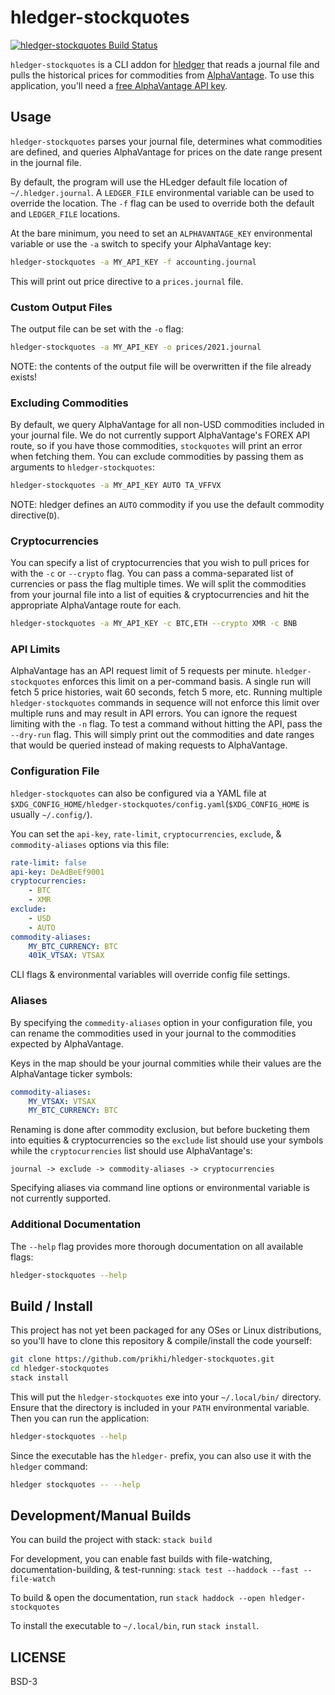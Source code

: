 # hledger-stockquotes

[![hledger-stockquotes Build Status](https://github.com/prikhi/hledger-stockquotes/actions/workflows/main.yml/badge.svg)](https://github.com/prikhi/hledger-stockquotes/actions/workflows/main.yml)

`hledger-stockquotes` is a CLI addon for [hledger](https://hledger.org) that
reads a journal file and pulls the historical prices for commodities from
[AlphaVantage](https://www.alphavantage.co/). To use this application, you'll
need a [free AlphaVantage API key](https://www.alphavantage.co/support/#api-key).


## Usage

`hledger-stockquotes` parses your journal file, determines what commodities are
defined, and queries AlphaVantage for prices on the date range present in the
journal file.

By default, the program will use the HLedger default file location of
`~/.hledger.journal`. A `LEDGER_FILE` environmental variable can be used to
override the location. The `-f` flag can be used to override both the default
and `LEDGER_FILE` locations.

At the bare minimum, you need to set an `ALPHAVANTAGE_KEY` environmental
variable or use the `-a` switch to specify your AlphaVantage key:

```sh
hledger-stockquotes -a MY_API_KEY -f accounting.journal
```

This will print out price directive to a `prices.journal` file.


### Custom Output Files

The output file can be set with the `-o` flag:

```sh
hledger-stockquotes -a MY_API_KEY -o prices/2021.journal
```

NOTE: the contents of the output file will be overwritten if the file already
exists!


### Excluding Commodities

By default, we query AlphaVantage for all non-USD commodities included in your
journal file. We do not currently support AlphaVantage's FOREX API route, so if
you have those commodities, `stockquotes` will print an error when fetching
them. You can exclude commodities by passing them as arguments to
`hledger-stockquotes`:

```sh
hledger-stockquotes -a MY_API_KEY AUTO TA_VFFVX
```

NOTE: hledger defines an `AUTO` commodity if you use the default commodity
directive(`D`).


### Cryptocurrencies

You can specify a list of cryptocurrencies that you wish to pull prices for
with the `-c` or `--crypto` flag. You can pass a comma-separated list of
currencies or pass the flag multiple times. We will split the commodities from
your journal file into a list of equities & cryptocurrencies and hit the
appropriate AlphaVantage route for each.

```sh
hledger-stockquotes -a MY_API_KEY -c BTC,ETH --crypto XMR -c BNB
```


### API Limits

AlphaVantage has an API request limit of 5 requests per minute.
`hledger-stockquotes` enforces this limit on a per-command basis. A single run
will fetch 5 price histories, wait 60 seconds, fetch 5 more, etc. Running
multiple `hledger-stockquotes` commands in sequence will not enforce this limit
over multiple runs and may result in API errors. You can ignore the request
limiting with the `-n` flag. To test a command without hitting the API, pass
the `--dry-run` flag. This will simply print out the commodities and date
ranges that would be queried instead of making requests to AlphaVantage.


### Configuration File

`hledger-stockquotes` can also be configured via a YAML file at
`$XDG_CONFIG_HOME/hledger-stockquotes/config.yaml`(`$XDG_CONFIG_HOME` is
usually `~/.config/`).

You can set the `api-key`, `rate-limit`, `cryptocurrencies`, `exclude`, &
`commodity-aliases` options via this file:

```yaml
rate-limit: false
api-key: DeAdBeEf9001
cryptocurrencies:
    - BTC
    - XMR
exclude:
    - USD
    - AUTO
commodity-aliases:
    MY_BTC_CURRENCY: BTC
    401K_VTSAX: VTSAX
```

CLI flags & environmental variables will override config file settings.


### Aliases

By specifying the `commedity-aliases` option in your configuration file,
you can rename the commodities used in your journal to the commodities
expected by AlphaVantage.

Keys in the map should be your journal commities while their values are the
AlphaVantage ticker symbols:

```yaml
commodity-aliases:
    MY_VTSAX: VTSAX
    MY_BTC_CURRENCY: BTC
```

Renaming is done after commodity exclusion, but before bucketing them into
equities & cryptocurrencies so the `exclude` list should use your symbols while
the `cryptocurrencies` list should use AlphaVantage's:

```code
journal -> exclude -> commodity-aliases -> cryptocurrencies
```

Specifying aliases via command line options or environmental variable
is not currently supported.


### Additional Documentation

The `--help` flag provides more thorough documentation on all available flags:

```sh
hledger-stockquotes --help
```


## Build / Install

This project has not yet been packaged for any OSes or Linux distributions, so
you'll have to clone this repository & compile/install the code yourself:

```sh
git clone https://github.com/prikhi/hledger-stockquotes.git
cd hledger-stockquotes
stack install
```

This will put the `hledger-stockquotes` exe into your `~/.local/bin/`
directory. Ensure that the directory is included in your `PATH` environmental
variable. Then you can run the application:

```sh
hledger-stockquotes --help
```

Since the executable has the `hledger-` prefix, you can also use it with the
`hledger` command:

```sh
hledger stockquotes -- --help
```


## Development/Manual Builds

You can build the project with stack: `stack build`

For development, you can enable fast builds with file-watching,
documentation-building, & test-running: `stack test --haddock --fast --file-watch`

To build & open the documentation, run `stack haddock --open hledger-stockquotes`

To install the executable to `~/.local/bin`, run `stack install`.


## LICENSE

BSD-3
